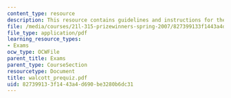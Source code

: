 ```yaml
---
content_type: resource
description: This resource contains guidelines and instructions for the Walcott Quiz.
file: /media/courses/21l-315-prizewinners-spring-2007/827399133f1443a4d690be3280b6dc31_walcott_prequiz.pdf
file_type: application/pdf
learning_resource_types:
- Exams
ocw_type: OCWFile
parent_title: Exams
parent_type: CourseSection
resourcetype: Document
title: walcott_prequiz.pdf
uid: 82739913-3f14-43a4-d690-be3280b6dc31
---
```

